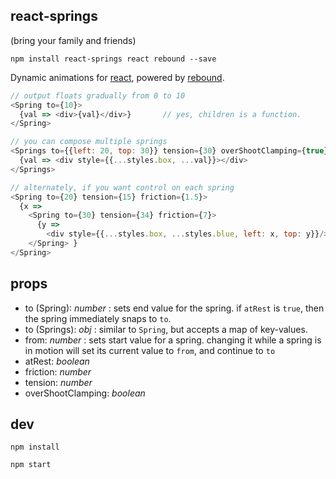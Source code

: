 react-springs
---

(bring your family and friends)

`npm install react-springs react rebound --save`

Dynamic animations for [react](https://facebook.github.io/react/), powered by [rebound](https://github.com/facebook/rebound-js).

```js
// output floats gradually from 0 to 10
<Spring to={10}>
  {val => <div>{val}</div>}       // yes, children is a function.
</Spring>

// you can compose multiple springs
<Springs to={{left: 20, top: 30}} tension={30} overShootClamping={true}>
  {val => <div style={{...styles.box, ...val}}></div>
</Springs>

// alternately, if you want control on each spring
<Spring to={20} tension={15} friction={1.5}>
  {x =>
    <Spring to={30} tension={34} friction={7}>
      {y =>
        <div style={{...styles.box, ...styles.blue, left: x, top: y}}/> }
    </Spring> }
</Spring>
```

props
---

- to (Spring): *number* : sets end value for the spring. if `atRest` is `true`, then the spring immediately snaps to `to`.
- to (Springs): *obj* : similar to `Spring`, but accepts a map of key-values.
- from: *number* : sets start value for a spring. changing it while a spring is in motion will set its current value to `from`, and continue to `to`
- atRest: *boolean*
- friction: *number*
- tension: *number*
- overShootClamping: *boolean*

dev
---

`npm install`

`npm start`
